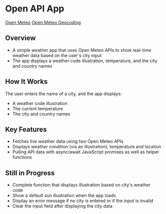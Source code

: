 # Open API App

[Open Meteo](https://open-meteo.com)
[Open Meteo Geocoding]("https://open-meteo.com/en/docs/geocoding-api)

## Overview

- A simple weather app that uses Open Meteo APIs to show real-time weather data based on the user's city input
- The app displays a weather code illustration, temperature, and the city and country names

## How It Works

The user enters the name of a city, and the app displays:

- A weather code illustration
- The current temperature
- The city and country names

## Key Features

- Fetches live weather data using two Open Meteo APIs
- Displays weather condition (via an illustration), temperature and location
- Pulling API data with async/await JavaScript promises as well as helper functions

## Still in Progress

- Complete function that displays illustration based on city's weather code
- Show a default sun illustration when the app loads
- Display an error message if no city is entered or if the input is invalid
- Clear the input field after displaying the city data
